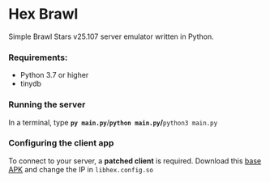 # Hex Brawl

Simple Brawl Stars v25.107 server emulator written in Python.

### Requirements:
- Python 3.7 or higher
- tinydb

### Running the server
In a terminal, type __`py main.py`__/__`python main.py`/__`python3 main.py`

### Configuring the client app
To connect to your server, a **patched client** is required. 
Download this [base APK](https://mega.nz/file/zO4gkIQQ#9jTVoHmpSpFf0d4C42lhExh50sljJqyYCy0Id7FhnjA) and change the IP in `libhex.config.so`
